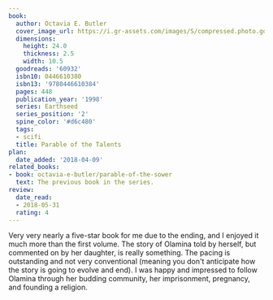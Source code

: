 ```yaml
---
book:
  author: Octavia E. Butler
  cover_image_url: https://i.gr-assets.com/images/S/compressed.photo.goodreads.com/books/1170553715l/60932._SX98_.jpg
  dimensions:
    height: 24.0
    thickness: 2.5
    width: 10.5
  goodreads: '60932'
  isbn10: 0446610380
  isbn13: '9780446610384'
  pages: 448
  publication_year: '1998'
  series: Earthseed
  series_position: '2'
  spine_color: '#d6c480'
  tags:
  - scifi
  title: Parable of the Talents
plan:
  date_added: '2018-04-09'
related_books:
- book: octavia-e-butler/parable-of-the-sower
  text: The previous book in the series.
review:
  date_read:
  - 2018-05-31
  rating: 4
---
```


Very very nearly a five-star book for me due to the ending, and I enjoyed it much more than the first volume. The story of Olamina told by herself, but commented on by her daughter, is really something. The pacing is outstanding and not very conventional (meaning you don't anticipate how the story is going to evolve and end). I was happy and impressed to follow Olamina through her budding community, her imprisonment, pregnancy, and founding a religion.
